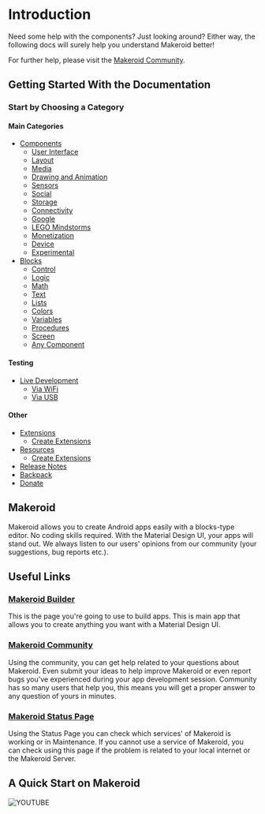 # Introduction

Need some help with the components? Just looking around? Either way, the following docs will surely help you understand Makeroid better!

For further help, please visit the [Makeroid Community](https://community.makeroid.io).

## Getting Started With the Documentation

### Start by Choosing a Category

#### Main Categories

* [Components](components/)
	* [User Interface](components/user-interface/)
	* [Layout](components/layout/)
	* [Media](components/media/)
	* [Drawing and Animation](components/drawing-and-animation/)
	* [Sensors](components/sensors/)
	* [Social](components/social/)
	* [Storage](components/storage/)
	* [Connectivity](components/connectivity/)
	* [Google](components/google/)
	* [LEGO Mindstorms](components/lego-mindstorms/)
	* [Monetization](components/monetization/)
	* [Device](components/device/)
	* [Experimental](components/experimental/)
* [Blocks](blocks/)
	* [Control](blocks/control.md)
	* [Logic](blocks/logic.md)
	* [Math](blocks/math.md)
	* [Text](blocks/text.md)
	* [Lists](blocks/lists.md)
	* [Colors](blocks/colors.md)
	* [Variables](blocks/variables.md)
	* [Procedures](blocks/procedures.md)
	* [Screen](blocks/screen.md)
	* [Any Component](blocks/any-component.md)

#### Testing

* [Live Development](live-development/index.md)
	* [Via WiFi](live-development/wifi.md)
	* [Via USB](live-development/usb.md)

#### Other

* [Extensions](other/extensions/index.md)
	* [Create Extensions](other/extensions/create-extensions.md)
* [Resources](other/resources/index.md)
	* [Create Extensions](other/resources/concept-cards.md)
* [Release Notes](other/release-notes/index.md)
* [Backpack](other/backpack.md)
* [Donate](https://paypal.me/Makeroid)

## Makeroid

Makeroid allows you to create Android apps easily with a blocks-type editor. No coding skills required. With the Material Design UI, your apps will stand out. We always listen to our users' opinions from our community \(your suggestions, bug reports etc.\).

## Useful Links

### [Makeroid Builder](http://builder.makeroid.io)

This is the page you're going to use to build apps. This is main app that allows you to create anything you want with a Material Design UI.

### [Makeroid Community](https://community.makeroid.io)

Using the community, you can get help related to your questions about Makeroid. Even submit your ideas to help improve Makeroid or even report bugs you've experienced during your app development session. Community has so many users that help you, this means you will get a proper answer to any question of yours in minutes.

### [Makeroid Status Page](https://status.makeroid.io)

Using the Status Page you can check which services' of Makeroid is working or in Maintenance. If you cannot use a service of Makeroid, you can check using this page if the problem is related to your local internet or the Makeroid Server.

## A Quick Start on Makeroid

![YOUTUBE](_bZj-LOXdH8)